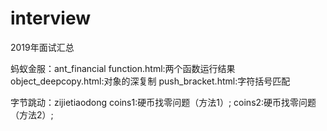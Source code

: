 # interview
2019年面试汇总

蚂蚁金服：ant_financial
function.html:两个函数运行结果
object_deepcopy.html:对象的深复制
push_bracket.html:字符括号匹配

字节跳动：zijietiaodong
coins1:硬币找零问题（方法1）;
coins2:硬币找零问题（方法2）;
